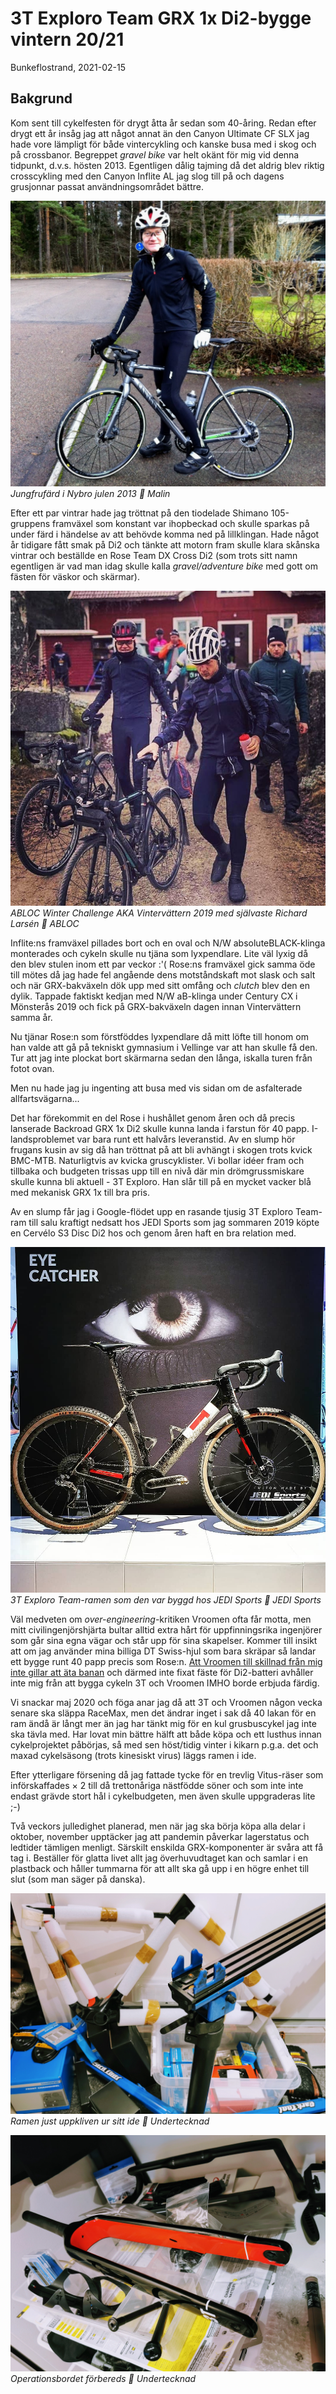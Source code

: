 # 3T Exploro Team GRX 1x Di2-bygge vintern 20/21

Bunkeflostrand, 2021-02-15

## Bakgrund
Kom sent till cykelfesten för drygt åtta år sedan som 40-åring. Redan efter drygt ett år insåg jag att något annat än den Canyon Ultimate CF SLX jag hade vore lämpligt för både vintercykling och kanske busa med i skog och på crossbanor. Begreppet *gravel bike* var helt okänt för mig vid denna tidpunkt, d.v.s. hösten 2013. Egentligen dålig tajming då det aldrig blev riktig crosscykling med den Canyon Inflite AL jag slog till på och dagens grusjonnar passat användningsområdet bättre. 

![Jungfrufärd i Nybro julen 2013 📸 Malin](../../images/inflite_maiden_voyage.jpg)*Jungfrufärd i Nybro julen 2013 📸 Malin*

Efter ett par vintrar hade jag tröttnat på den tiodelade Shimano 105-gruppens framväxel som konstant var ihopbeckad och skulle sparkas på under färd i händelse av att behövde komma ned på lillklingan. Hade något år tidigare fått smak på Di2 och tänkte att motorn fram skulle klara skånska vintrar och beställde en Rose Team DX Cross Di2 (som trots sitt namn egentligen är vad man idag skulle kalla _gravel/adventure bike_ med gott om fästen för väskor och skärmar).

![ABLOC Winter Challenge AKA Vintervättern 2019 med självaste Richard Larsén 📸 ABLOC](../../images/ABLOC_WC_2019.jpg)*ABLOC Winter Challenge AKA Vintervättern 2019 med självaste Richard Larsén 📸 ABLOC*

Inflite:ns framväxel pillades bort och en oval och N/W absoluteBLACK-klinga monterades och cykeln skulle nu tjäna som lyxpendlare. Lite väl lyxig då den blev stulen inom ett par veckor :'( Rose:ns framväxel gick samma öde till mötes då jag hade fel angående dens motståndskaft mot slask och salt och när GRX-bakväxeln dök upp med sitt omfång och _clutch_ blev den en dylik. Tappade faktiskt kedjan med N/W aB-klinga under Century CX i Mönsterås 2019 och fick på GRX-bakväxeln dagen innan Vintervättern samma år. 

Nu tjänar Rose:n som förstföddes lyxpendlare då mitt löfte till honom om han valde att gå på tekniskt gymnasium i Vellinge var att han skulle få den. Tur att jag inte plockat bort skärmarna sedan den långa, iskalla turen från fotot ovan. 

Men nu hade jag ju ingenting att busa med vis sidan om de asfalterade allfartsvägarna...

Det har förekommit en del Rose i hushållet genom åren och då precis lanserade  Backroad GRX 1x Di2 skulle kunna landa i farstun för 40 papp. I-landsproblemet var bara runt ett halvårs leveranstid. Av en slump hör frugans kusin av sig då han tröttnat på att bli avhängt i skogen trots kvick BMC-MTB. Naturligtvis av kvicka gruscyklister. Vi bollar idéer fram och tillbaka och budgeten trissas upp till en nivå där min drömgrussmiskare skulle kunna bli aktuell - 3T Exploro. Han slår till på en mycket vacker blå med mekanisk GRX 1x till bra pris.

Av en slump får jag i Google-flödet upp en rasande tjusig 3T Exploro Team-ram till salu kraftigt nedsatt hos JEDI Sports som jag sommaren 2019 köpte en Cervélo S3 Disc Di2 hos och genom åren haft en bra relation med.

![3T Exploro Team-ramen som den var byggt hos JEDI Sports 📸 JEDI Sports](../../images/Jedi_3T_Exploro_eye_catcher_instagram.jpg)*3T Exploro Team-ramen som den var byggd hos JEDI Sports 📸 JEDI Sports*

Väl medveten om _over-engineering_-kritiken Vroomen ofta får motta, men mitt civilingenjörshjärta bultar alltid extra hårt för uppfinningsrika ingenjörer som går sina egna vägar och står upp för sina skapelser. Kommer till insikt att om jag använder mina billiga DT Swiss-hjul som bara skräpar så landar ett bygge runt 40 papp precis som Rose:n. [Att Vroomen till skillnad från mig inte gillar att äta banan](https://blog.3t.bike/2019/09/11421/gravel-tech-shimano-grx/) och därmed inte fixat fäste för Di2-batteri avhåller inte mig från att bygga cykeln 3T och Vroomen IMHO borde erbjuda färdig. 

Vi snackar maj 2020 och föga anar jag då att 3T och Vroomen någon vecka senare ska släppa RaceMax, men det ändrar inget i sak då 40 lakan för en ram ändå är långt mer än jag har tänkt mig för en kul grusbuscykel jag inte ska tävla med. Har lovat min bättre hälft att både köpa och ett lusthus innan cykelprojektet påbörjas, så med sen höst/tidig vinter i kikarn p.g.a. det och maxad cykelsäsong (trots kinesiskt virus) läggs ramen i ide.

Efter ytterligare försening då jag fattade tycke för en trevlig Vitus-räser som införskaffades × 2 till då trettonåriga nästfödde söner och som inte inte endast grävde stort hål i cykelbudgeten, men även skulle uppgraderas lite ;-)

Två veckors julledighet planerad, men när jag ska börja köpa alla delar i oktober, november upptäcker jag att pandemin påverkar lagerstatus och ledtider tämligen menligt. Särskilt enskilda GRX-komponenter är svåra att få tag i. Beställer för glatta livet allt jag överhuvudtaget kan och samlar i en plastback och håller tummarna för att allt ska gå upp i en högre enhet till slut (som man säger på danska).

![Ramen just uppkliven ur sitt ide 📸 Undertecknad](../../images/3T_Exploro_Team_frame.jpg)*Ramen just uppkliven ur sitt ide 📸 Undertecknad*

![Operationsbordet förbereds 📸 Undertecknad](../../images/3T_Exploro_workbench.jpg)*Operationsbordet förbereds 📸 Undertecknad*


